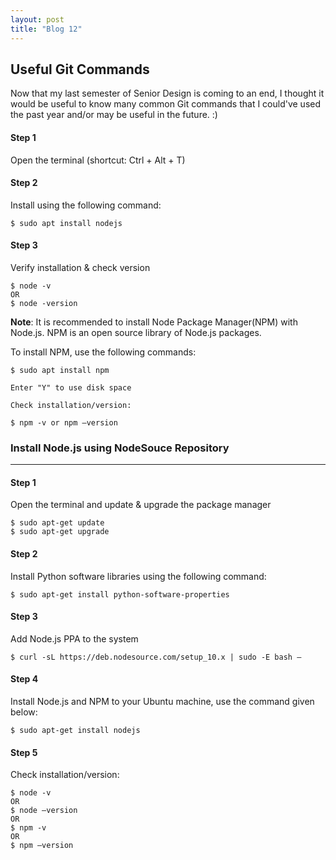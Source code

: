 ```yaml
---
layout: post
title: "Blog 12"
---
```

Useful Git Commands
-------------------------------

Now that my last semester of Senior Design is coming to an end, I thought it would be useful to know many common Git commands that I could've used the past year and/or may be useful in the future. :)
#### Step 1

Open the terminal (shortcut: Ctrl + Alt + T)

#### Step 2

Install using the following command:

	$ sudo apt install nodejs


#### Step 3

Verify installation & check version

	$ node -v
	OR
	$ node -version

**Note**: It is recommended to install Node Package Manager(NPM) with Node.js. NPM is an open source library of Node.js packages.

To install NPM, use the following commands:

	$ sudo apt install npm

	Enter "Y" to use disk space

	Check installation/version:

	$ npm -v or npm –version



### Install Node.js using NodeSouce Repository
------------------------------------------------------

#### Step 1

Open the terminal and update & upgrade the package manager

	$ sudo apt-get update
	$ sudo apt-get upgrade

#### Step 2

Install Python software libraries using the following command:

	$ sudo apt-get install python-software-properties

#### Step 3

Add Node.js PPA to the system

	$ curl -sL https://deb.nodesource.com/setup_10.x | sudo -E bash –

#### Step 4

Install Node.js and NPM to your Ubuntu machine, use the command given below:

	$ sudo apt-get install nodejs

#### Step 5

Check installation/version:

	$ node -v
	OR
	$ node –version
	OR
	$ npm -v
	OR
	$ npm –version
